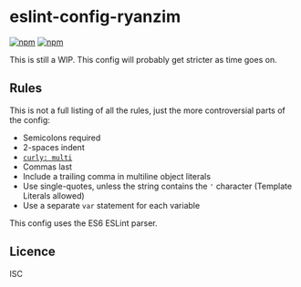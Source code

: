 # eslint-config-ryanzim

[![npm](https://img.shields.io/npm/v/eslint-config-ryanzim.svg)](https://www.npmjs.com/package/eslint-config-ryanzim)
[![npm](https://img.shields.io/npm/l/eslint-config-ryanzim.svg)](LICENSE)

This is still a WIP. This config will probably get stricter as time goes on.

## Rules

This is not a full listing of all the rules, just the more controversial parts of the config:

- Semicolons required
- 2-spaces indent
- [`curly: multi`](http://eslint.org/docs/rules/curly#multi)
- Commas last
- Include a trailing comma in multiline object literals
- Use single-quotes, unless the string contains the `'` character (Template Literals allowed)
- Use a separate `var` statement for each variable

This config uses the ES6 ESLint parser.

## Licence

ISC
